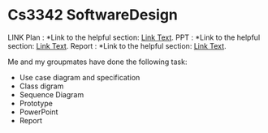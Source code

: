 # Cs3342 SoftwareDesign

LINK
Plan : *Link to the helpful section: [Link Text](#thisll-be-a-helpful-section-about-the-greek-letter-Θ).
PPT : *Link to the helpful section: [Link Text](#thisll-be-a-helpful-section-about-the-greek-letter-Θ).
Report : *Link to the helpful section: [Link Text](#thisll-be-a-helpful-section-about-the-greek-letter-Θ).

Me and my groupmates have done the following task:
- Use case diagram and specification
- Class digram
- Sequence Diagram
- Prototype
- PowerPoint
- Report

